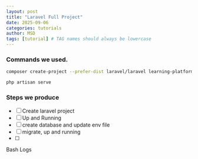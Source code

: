 ```yaml
---
layout: post
title: "Laravel Full Project"
date: 2025-09-06
categories: tutorials
author: MSD
tags: [tutorial] # TAG names should always be lowercase
---
```

### Commands we used.

```bash
composer create-project --prefer-dist laravel/laravel learning-platform

php artisan serve


```

### Steps we produce

- [ ] Create laravel project
- [ ] Up and Running
- [ ] create database and update env file
- [ ] migrate, up and running
- [ ] 


Bash Logs
```bash

```
